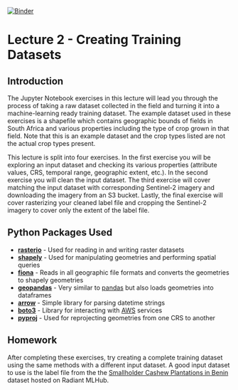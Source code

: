 [![Binder](https://mybinder.org/badge_logo.svg)](https://mybinder.org/v2/gh/mateyisi/ml4eo-bootcamp-2021/HEAD?urlpath=https%3A%2F%2Fgithub.com%2Fmateyisi%2Fml4eo-bootcamp-2021%2Ftree%2Fmain%2FLecture%25202%2Fexercises)

# Lecture 2 - Creating Training Datasets

## Introduction

The Jupyter Notebook exercises in this lecture will lead you through the process of taking a raw dataset collected in the field and turning it into a machine-learning ready training dataset.
The example dataset used in these exercises is a shapefile which contains geographic bounds of fields in South Africa and various properties including the type of crop grown in that field.
Note that this is an example dataset and the crop types listed are not the actual crop types present.

This lecture is split into four exercises. In the first exercise you will be exploring an input dataset and checking its various properties (attribute values, CRS, temporal range, geographic extent, etc.). In the second exercise you will clean the input dataset. The third exercise will cover matching the input dataset with corresponding Sentinel-2 imagery and downloading the imagery from an S3 bucket. Lastly, the final exercise will cover rasterizing your cleaned label file and cropping the Sentinel-2 imagery to cover only the extent of the label file.

## Python Packages Used

* [**rasterio**](https://rasterio.readthedocs.io/en/latest/) - Used for reading in and writing raster datasets
* [**shapely**](https://shapely.readthedocs.io/en/stable/manual.html) - Used for manipulating geometries and performing spatial queries
* [**fiona**](https://fiona.readthedocs.io/en/latest/) - Reads in all geographic file formats and converts the geometries to shapely geometries
* [**geopandas**](https://geopandas.org/) - Very similar to [pandas](https://pandas.pydata.org/) but also loads geometries into dataframes
* [**arrow**](https://arrow.readthedocs.io/en/latest/) - Simple library for parsing datetime strings
* [**boto3**](https://boto3.amazonaws.com/v1/documentation/api/latest/guide/quickstart.html) - Library for interacting with [AWS](https://aws.amazon.com/) services
* [**pyproj**](https://pyproj4.github.io/pyproj/stable/) - Used for reprojecting geometries from one CRS to another

## Homework

After completing these exercises, try creating a complete training dataset using the same methods with a different input dataset. A good input dataset to use is the label file from the the [Smallholder Cashew Plantations in Benin](https://registry.mlhub.earth/10.34911/rdnt.hfv20i/) dataset hosted on Radiant MLHub.

